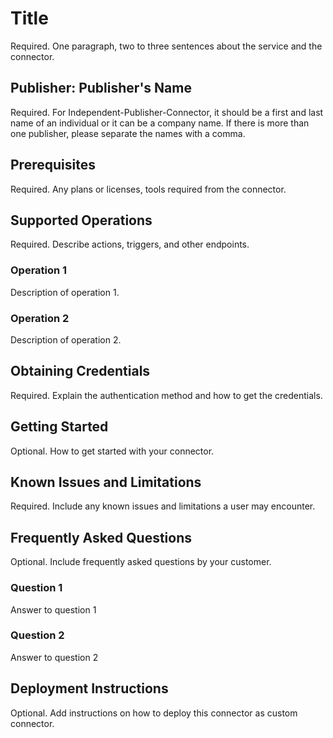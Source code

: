# Title
Required. One paragraph, two to three sentences about the service and the connector​.

## Publisher: Publisher's Name
Required. For Independent-Publisher-Connector, it should be a first and last name of an individual or it can be a company name. ​If there is more than one publisher, please separate the names with a comma.​

## Prerequisites
Required. Any plans or licenses, tools required from the connector.​

## Supported Operations
Required. Describe actions, triggers, and other endpoints.​
### Operation 1
Description of operation 1.

### Operation 2
Description of operation 2.

## Obtaining Credentials
Required. Explain the authentication method and how to get the credentials.​

## Getting Started
Optional. How to get started with your connector.

## Known Issues and Limitations
Required. Include any known issues and limitations a user may encounter.

## Frequently Asked Questions
Optional. Include frequently asked questions by your customer.
### Question 1
Answer to question 1
### Question 2
Answer to question 2

## Deployment Instructions
Optional. Add instructions on how to deploy this connector as custom connector.
